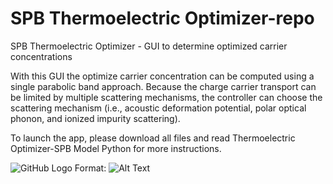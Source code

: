 # SPB Thermoelectric Optimizer-repo
SPB Thermoelectric Optimizer - GUI to determine optimized carrier concentrations

With this GUI the optimize carrier concentration can be computed using a single parabolic band approach. Because the charge carrier transport can be limited by multiple scattering mechanisms, the controller can choose the scattering mechanism (i.e., acoustic deformation potential, polar optical phonon, and ionized impurity scattering). 

To launch the app, please download all files and read Thermoelectric Optimizer-SPB Model Python for more instructions.

![GitHub Logo](/images/logo.png)
Format: ![Alt Text](url)
